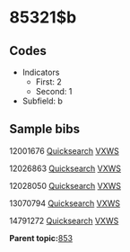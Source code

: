 # 85321$b

## Codes

-   Indicators
    -   First: 2
    -   Second: 1
-   Subfield: b

## Sample bibs

12001676 [Quicksearch](https://search.library.yale.edu/catalog/12001676) [VXWS](http://prodorbis.library.yale.edu:7014/vxws/GetHoldingsService?bibId=12001676)

12026863 [Quicksearch](https://search.library.yale.edu/catalog/12026863) [VXWS](http://prodorbis.library.yale.edu:7014/vxws/GetHoldingsService?bibId=12026863)

12028050 [Quicksearch](https://search.library.yale.edu/catalog/12028050) [VXWS](http://prodorbis.library.yale.edu:7014/vxws/GetHoldingsService?bibId=12028050)

13070794 [Quicksearch](https://search.library.yale.edu/catalog/13070794) [VXWS](http://prodorbis.library.yale.edu:7014/vxws/GetHoldingsService?bibId=13070794)

14791272 [Quicksearch](https://search.library.yale.edu/catalog/14791272) [VXWS](http://prodorbis.library.yale.edu:7014/vxws/GetHoldingsService?bibId=14791272)

**Parent topic:**[853](../../tags/853/853.md)

